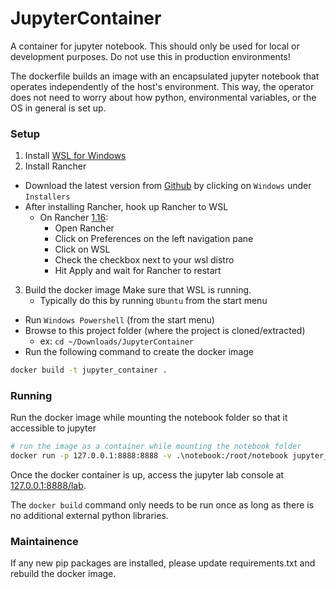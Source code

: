# JupyterContainer
A container for jupyter notebook. This should only be used for local or development purposes. Do not use this in production environments!

The dockerfile builds an image with an encapsulated jupyter notebook that operates independently of the host's environment. This way, the operator does not need to worry about how python, environmental variables, or the OS in general is set up. 

### Setup
1. Install [WSL for Windows](https://learn.microsoft.com/en-us/windows/wsl/install)
2. Install Rancher
  - Download the latest version from [Github](https://github.com/rancher-sandbox/rancher-desktop/releases) by clicking on `Windows` under `Installers`
  - After installing Rancher, hook up Rancher to WSL
    - On Rancher [1.16](https://docs.rancherdesktop.io/1.16/ui/preferences/wsl/integrations):
      - Open Rancher
      - Click on Preferences on the left navigation pane
      - Click on WSL
      - Check the checkbox next to your wsl distro
      - Hit Apply and wait for Rancher to restart
3. Build the docker image
Make sure that WSL is running.
    - Typically do this by running `Ubuntu` from the start menu 
  - Run `Windows Powershell` (from the start menu)
  - Browse to this project folder (where the project is cloned/extracted)
    - ex: `cd ~/Downloads/JupyterContainer`
  - Run the following command to create the docker image
```bash
docker build -t jupyter_container .
```


### Running
Run the docker image while mounting the notebook folder so that it accessible to jupyter
```bash
# run the image as a container while mounting the notebook folder
docker run -p 127.0.0.1:8888:8888 -v .\notebook:/root/notebook jupyter_container:latest
```

Once the docker container is up, access the jupyter lab console at [127.0.0.1:8888/lab](http://127.0.0.1:8888/lab).

The `docker build` command only needs to be run once as long as there is no additional external python libraries.

### Maintainence
If any new pip packages are installed, please update requirements.txt and rebuild the docker image. 